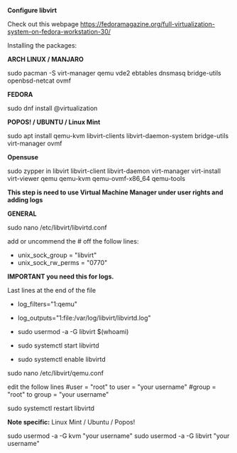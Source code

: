 **Configure libvirt**

Check out this webpage https://fedoramagazine.org/full-virtualization-system-on-fedora-workstation-30/


Installing the packages:

**ARCH LINUX / MANJARO**

sudo pacman -S virt-manager qemu vde2 ebtables dnsmasq bridge-utils openbsd-netcat ovmf

**FEDORA**

sudo dnf install @virtualization

**POPOS! / UBUNTU / Linux Mint**

sudo apt install qemu-kvm libvirt-clients libvirt-daemon-system bridge-utils virt-manager ovmf

**Opensuse**

sudo zypper in libvirt libvirt-client libvirt-daemon virt-manager virt-install virt-viewer qemu qemu-kvm qemu-ovmf-x86_64 qemu-tools







**This step is need to use Virtual Machine Manager under user rights and adding logs**


**GENERAL**

sudo nano /etc/libvirt/libvirtd.conf

add or uncommend the # off the follow lines:
- unix_sock_group = "libvirt"
- unix_sock_rw_perms = "0770"


**IMPORTANT you need this for logs.**

Last lines at the end of the file
- log_filters="1:qemu"
- log_outputs="1:file:/var/log/libvirt/libvirtd.log"



- sudo usermod -a -G libvirt $(whoami)
- sudo systemctl start libvirtd
- sudo systemctl enable libvirtd



sudo nano /etc/libvirt/qemu.conf

edit the follow lines
#user = "root" to user = "your username"
#group = "root" to group = "your username"

sudo systemctl restart libvirtd



**Note specific:**
Linux Mint / Ubuntu / Popos!

sudo usermod -a  -G kvm "your username"
sudo usermod -a  -G libvirt "your username"











